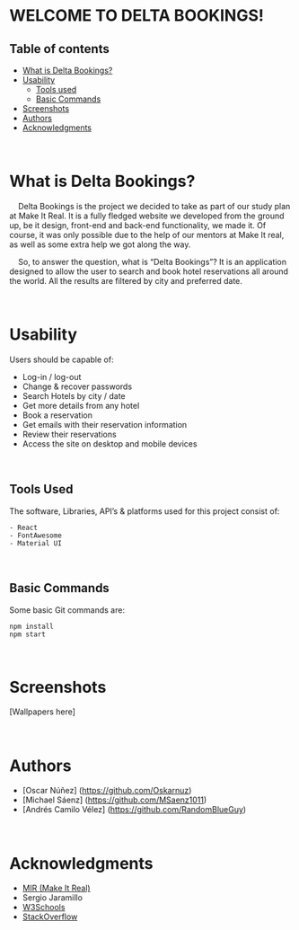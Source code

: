 # **WELCOME TO DELTA BOOKINGS!**

## **Table of contents**

- [What is Delta Bookings?](#what-is-Delta-Bookings?)
- [Usability]("#usability)
  - [Tools used](#tools-used)
  - [Basic Commands](#basic-commands)
- [Screenshots](#screenshots)
- [Authors](#authors)
- [Acknowledgments](#acknowledgments)

<br />

# **What is Delta Bookings?**

&nbsp;&nbsp;&nbsp;&nbsp;Delta Bookings is the project we decided to take as part of our
study plan at Make It Real. It is a fully fledged website we
developed from the ground up, be it design, front-end and back-end
functionality, we made it. Of course, it was only possible due to
the help of our mentors at Make It real, as well as some extra help
we got along the way.

&nbsp;&nbsp;&nbsp;&nbsp;So, to answer the question, what is “Delta Bookings”? It is an
application designed to allow the user to search and book hotel
reservations all around the world. All the results are filtered by
city and preferred date.

<br />

# **Usability**

Users should be capable of:

- Log-in / log-out
- Change & recover passwords
- Search Hotels by city / date
- Get more details from any hotel
- Book a reservation
- Get emails with their reservation information
- Review their reservations
- Access the site on desktop and mobile devices

<br />

## **Tools Used**

The software, Libraries, API’s & platforms used for this project
consist of:

```
- React
- FontAwesome
- Material UI
```

<br />

## **Basic Commands**

Some basic Git commands are:

```
npm install
npm start
```

<br />

# **Screenshots**

[Wallpapers here]

<br />

# **Authors**

- [Oscar Núñez] (https://github.com/Oskarnuz)
- [Michael Sáenz] (https://github.com/MSaenz1011)
- [Andrés Camilo Vélez] (https://github.com/RandomBlueGuy)

<br />

# **Acknowledgments**

- [MIR (Make It Real)](https://makeitreal.camp)
- Sergio Jaramillo
- [W3Schools](https://www.w3schools.com/)
- [StackOverflow](https://stackoverflow.com)
